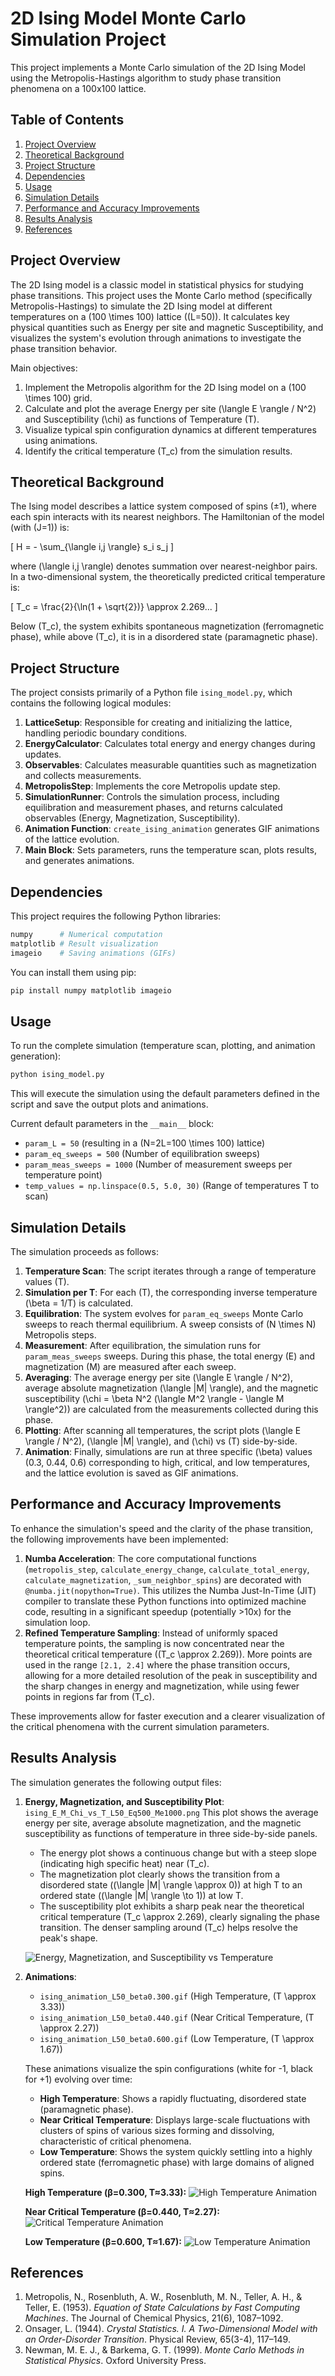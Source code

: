 # 2D Ising Model Monte Carlo Simulation Project

This project implements a Monte Carlo simulation of the 2D Ising Model using the Metropolis-Hastings algorithm to study phase transition phenomena on a 100x100 lattice.

## Table of Contents

1. [Project Overview](#project-overview)
2. [Theoretical Background](#theoretical-background)
3. [Project Structure](#project-structure)
4. [Dependencies](#dependencies)
5. [Usage](#usage)
6. [Simulation Details](#simulation-details)
7. [Performance and Accuracy Improvements](#performance-and-accuracy-improvements)
8. [Results Analysis](#results-analysis)
9. [References](#references)

## Project Overview

The 2D Ising model is a classic model in statistical physics for studying phase transitions. This project uses the Monte Carlo method (specifically Metropolis-Hastings) to simulate the 2D Ising model at different temperatures on a \(100 \\times 100\) lattice (\(L=50\)). It calculates key physical quantities such as Energy per site and magnetic Susceptibility, and visualizes the system's evolution through animations to investigate the phase transition behavior.

Main objectives:
1. Implement the Metropolis algorithm for the 2D Ising model on a \(100 \\times 100\) grid.
2. Calculate and plot the average Energy per site \(\\langle E \\rangle / N^2\) and Susceptibility \(\\chi\) as functions of Temperature \(T\).
3. Visualize typical spin configuration dynamics at different temperatures using animations.
4. Identify the critical temperature \(T_c\) from the simulation results.

## Theoretical Background

The Ising model describes a lattice system composed of spins (±1), where each spin interacts with its nearest neighbors. The Hamiltonian of the model (with \(J=1\)) is:

\[ H = - \\sum_{\\langle i,j \\rangle} s_i s_j \]

where \(\\langle i,j \\rangle\) denotes summation over nearest-neighbor pairs. In a two-dimensional system, the theoretically predicted critical temperature is:

\[ T_c = \\frac{2}{\\ln(1 + \\sqrt{2})} \\approx 2.269... \]

Below \(T_c\), the system exhibits spontaneous magnetization (ferromagnetic phase), while above \(T_c\), it is in a disordered state (paramagnetic phase).

## Project Structure

The project consists primarily of a Python file `ising_model.py`, which contains the following logical modules:

1.  **LatticeSetup**: Responsible for creating and initializing the lattice, handling periodic boundary conditions.
2.  **EnergyCalculator**: Calculates total energy and energy changes during updates.
3.  **Observables**: Calculates measurable quantities such as magnetization and collects measurements.
4.  **MetropolisStep**: Implements the core Metropolis update step.
5.  **SimulationRunner**: Controls the simulation process, including equilibration and measurement phases, and returns calculated observables (Energy, Magnetization, Susceptibility).
6.  **Animation Function**: `create_ising_animation` generates GIF animations of the lattice evolution.
7.  **Main Block**: Sets parameters, runs the temperature scan, plots results, and generates animations.

## Dependencies

This project requires the following Python libraries:

```bash
numpy      # Numerical computation
matplotlib # Result visualization
imageio    # Saving animations (GIFs)
```

You can install them using pip:

```bash
pip install numpy matplotlib imageio
```

## Usage

To run the complete simulation (temperature scan, plotting, and animation generation):

```bash
python ising_model.py
```

This will execute the simulation using the default parameters defined in the script and save the output plots and animations.

Current default parameters in the `__main__` block:
- `param_L = 50` (resulting in a \(N=2L=100 \\times 100\) lattice)
- `param_eq_sweeps = 500` (Number of equilibration sweeps)
- `param_meas_sweeps = 1000` (Number of measurement sweeps per temperature point)
- `temp_values = np.linspace(0.5, 5.0, 30)` (Range of temperatures T to scan)

## Simulation Details

The simulation proceeds as follows:

1.  **Temperature Scan**: The script iterates through a range of temperature values \(T\).
2.  **Simulation per T**: For each \(T\), the corresponding inverse temperature \(\\beta = 1/T\) is calculated.
3.  **Equilibration**: The system evolves for `param_eq_sweeps` Monte Carlo sweeps to reach thermal equilibrium. A sweep consists of \(N \\times N\) Metropolis steps.
4.  **Measurement**: After equilibration, the simulation runs for `param_meas_sweeps` sweeps. During this phase, the total energy \(E\) and magnetization \(M\) are measured after each sweep.
5.  **Averaging**: The average energy per site \(\\langle E \\rangle / N^2\), average absolute magnetization \(\\langle |M| \\rangle\), and the magnetic susceptibility \(\\chi = \\beta N^2 (\\langle M^2 \\rangle - \\langle M \\rangle^2)\) are calculated from the measurements collected during this phase.
6.  **Plotting**: After scanning all temperatures, the script plots \(\\langle E \\rangle / N^2\), \(\\langle |M| \\rangle\), and \(\\chi\) vs \(T\) side-by-side.
7.  **Animation**: Finally, simulations are run at three specific \(\\beta\) values (0.3, 0.44, 0.6) corresponding to high, critical, and low temperatures, and the lattice evolution is saved as GIF animations.

## Performance and Accuracy Improvements

To enhance the simulation's speed and the clarity of the phase transition, the following improvements have been implemented:

1.  **Numba Acceleration**: The core computational functions (`metropolis_step`, `calculate_energy_change`, `calculate_total_energy`, `calculate_magnetization`, `_sum_neighbor_spins`) are decorated with `@numba.jit(nopython=True)`. This utilizes the Numba Just-In-Time (JIT) compiler to translate these Python functions into optimized machine code, resulting in a significant speedup (potentially >10x) for the simulation loop.
2.  **Refined Temperature Sampling**: Instead of uniformly spaced temperature points, the sampling is now concentrated near the theoretical critical temperature (\(T_c \\approx 2.269\)). More points are used in the range `[2.1, 2.4]` where the phase transition occurs, allowing for a more detailed resolution of the peak in susceptibility and the sharp changes in energy and magnetization, while using fewer points in regions far from \(T_c\).

These improvements allow for faster execution and a clearer visualization of the critical phenomena with the current simulation parameters.

## Results Analysis

The simulation generates the following output files:

1.  **Energy, Magnetization, and Susceptibility Plot**: `ising_E_M_Chi_vs_T_L50_Eq500_Me1000.png`
    This plot shows the average energy per site, average absolute magnetization, and the magnetic susceptibility as functions of temperature in three side-by-side panels.
    - The energy plot shows a continuous change but with a steep slope (indicating high specific heat) near \(T_c\).
    - The magnetization plot clearly shows the transition from a disordered state (\(\\langle |M| \\rangle \\approx 0\)) at high T to an ordered state (\(\\langle |M| \\rangle \\to 1\)) at low T.
    - The susceptibility plot exhibits a sharp peak near the theoretical critical temperature \(T_c \\approx 2.269\), clearly signaling the phase transition. The denser sampling around \(T_c\) helps resolve the peak's shape.

    ![Energy, Magnetization, and Susceptibility vs Temperature](ising_E_M_Chi_vs_T_L50_Eq500_Me1000.png)

2.  **Animations**:
    - `ising_animation_L50_beta0.300.gif` (High Temperature, \(T \\approx 3.33\))
    - `ising_animation_L50_beta0.440.gif` (Near Critical Temperature, \(T \\approx 2.27\))
    - `ising_animation_L50_beta0.600.gif` (Low Temperature, \(T \\approx 1.67\))

    These animations visualize the spin configurations (white for -1, black for +1) evolving over time:
    - **High Temperature**: Shows a rapidly fluctuating, disordered state (paramagnetic phase).
    - **Near Critical Temperature**: Displays large-scale fluctuations with clusters of spins of various sizes forming and dissolving, characteristic of critical phenomena.
    - **Low Temperature**: Shows the system quickly settling into a highly ordered state (ferromagnetic phase) with large domains of aligned spins.

    **High Temperature (β=0.300, T≈3.33):**
    ![High Temperature Animation](ising_animation_L50_beta0.300.gif)

    **Near Critical Temperature (β=0.440, T≈2.27):**
    ![Critical Temperature Animation](ising_animation_L50_beta0.440.gif)

    **Low Temperature (β=0.600, T≈1.67):**
    ![Low Temperature Animation](ising_animation_L50_beta0.600.gif)

## References

1.  Metropolis, N., Rosenbluth, A. W., Rosenbluth, M. N., Teller, A. H., & Teller, E. (1953). *Equation of State Calculations by Fast Computing Machines*. The Journal of Chemical Physics, 21(6), 1087–1092.
2.  Onsager, L. (1944). *Crystal Statistics. I. A Two-Dimensional Model with an Order-Disorder Transition*. Physical Review, 65(3-4), 117–149.
3.  Newman, M. E. J., & Barkema, G. T. (1999). *Monte Carlo Methods in Statistical Physics*. Oxford University Press.
